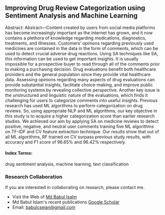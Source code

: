 ## Improving Drug Review Categorization using Sentiment Analysis and Machine Learning

Abstract: Abstract—Content created by users from social media platforms has become increasingly important as the internet has grown, and it now contains a plethora of knowledge regarding
medications, diagnostics, treatments, and illnesses. Customers’ opinions regarding previously used medicines are contained in the data in the form of comments, which can be used to detect crucial adverse drug reactions. Using SA techniques like SA, this information can be used to get important insights. It is usually impossible for a prospective buyer to read through all of the comments prior to making a purchasing decision. Drug evaluations benefit both healthcare providers and the general population since they provide vital healthcare data. Assessing
opinions regarding many aspects of drug evaluations can provide substantial insights, facilitate choice-making, and improve public
monitoring systems by revealing collective perspective. Another key issue is the unstructured and linguistic nature of the
evaluations, which finds it challenging for users to categorize comments into useful insights. Previous research has used ML algorithms to perform categorization on drug reviews. So, using
appropriate NLP and ML algorithms, our key objective in this
study is to acquire a higher categorization score than earlier
research studies. We achieved our aim by applying SA on
medicine reviews to detect positive, negative, and neutral user
comments training five ML algorithms on TF-IDF and CV
feature extraction technique. Our results show that out of all
ML algorithms, RF trained on CV surpass previous study results,
with accuracy and F1 score of 96.65% and 96.42% respectively.

#### Index Terms:
drug sentiment analysis, machine learning, text classification

### Research Collaboration 
If you are interested in collaborating on research, please contact me.
* Visit the Web of [Md Babul Isalm ](https://babulcseian.github.io/)
*  Md Babul Islam's recent publications [Google Scholar](https://scholar.google.com/citations?user=Zaf5EhQAAAAJ&hl=en&authuser=1)
* Email: babulcseian@gmail.com
